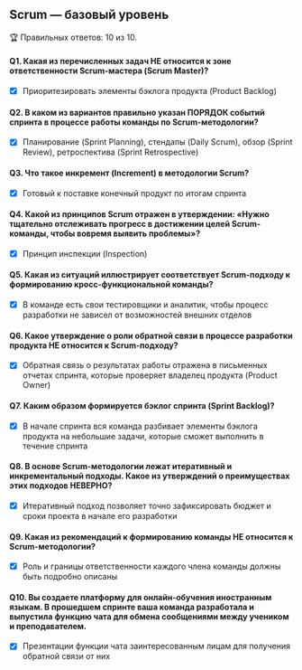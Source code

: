 ## Scrum — базовый уровень

🏆 Правильных ответов: 10 из 10.

#### Q1. Какая из перечисленных задач НЕ относится к зоне ответственности Scrum-мастера (Scrum Master)?

- [x] Приоритезировать элементы бэклога продукта (Product Backlog)

#### Q2. В каком из вариантов правильно указан ПОРЯДОК событий спринта в процессе работы команды по Scrum-методологии?

- [x] Планирование (Sprint Planning), стендапы (Daily Scrum), обзор (Sprint Review), ретроспектива (Sprint Retrospective)

#### Q3. Что такое инкремент (Increment) в методологии Scrum?

- [x] Готовый к поставке конечный продукт по итогам спринта

#### Q4. Какой из принципов Scrum отражен в утверждении: «Нужно тщательно отслеживать прогресс в достижении целей Scrum-команды, чтобы вовремя выявить проблемы»?

- [x] Принцип инспекции (Inspection)

#### Q5. Какая из ситуаций иллюстрирует соответствует Scrum-подходу к формированию кросс-функциональной команды?

- [x] В команде есть свои тестировщики и аналитик, чтобы процесс разработки не зависел от возможностей внешних отделов

#### Q6. Какое утверждение о роли обратной связи в процессе разработки продукта НЕ относится к Scrum-подходу?

- [x] Обратная связь о результатах работы отражена в письменных отчетах спринта, которые проверяет владелец продукта (Product Owner)

#### Q7. Каким образом формируется бэклог спринта (Sprint Backlog)?

- [x] В начале спринта вся команда разбивает элементы бэклога продукта на небольшие задачи, которые сможет выполнить в течение спринта

#### Q8. В основе Scrum-методологии лежат итеративный и инкрементальный подходы. Какое из утверждений о преимуществах этих подходов НЕВЕРНО?

- [x] Итеративный подход позволяет точно зафиксировать бюджет и сроки проекта в начале его разработки

#### Q9. Какая из рекомендаций к формированию команды НЕ относится к Scrum-методологии?

- [x] Роль и границы ответственности каждого члена команды должны быть подробно описаны

#### Q10. Вы создаете платформу для онлайн-обучения иностранным языкам. В прошедшем спринте ваша команда разработала и выпустила функцию чата для обмена сообщениями между учеником и преподавателем.

- [x] Презентации функции чата заинтересованным лицам для получения обратной связи от них
